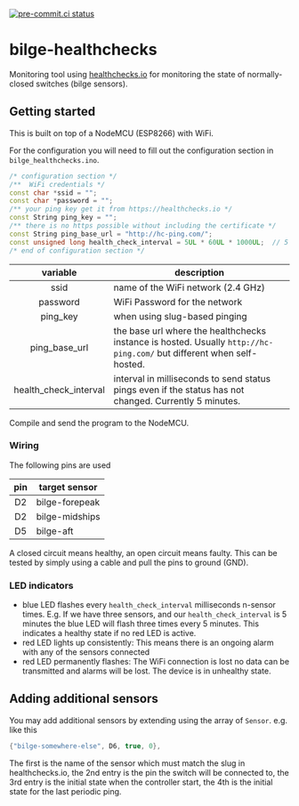 [![pre-commit.ci status](https://results.pre-commit.ci/badge/github/jkittner/bilge-healthchecks/main.svg)](https://results.pre-commit.ci/latest/github/jkittner/bilge-healthchecks/main)

# bilge-healthchecks

Monitoring tool using [healthchecks.io](https://healthchecks.io/) for monitoring the
state of normally-closed switches (bilge sensors).

## Getting started

This is built on top of a NodeMCU (ESP8266) with WiFi.

For the configuration you will need to fill out the configuration section in
`bilge_healthchecks.ino`.

```cpp
/* configuration section */
/**  WiFi credentials */
const char *ssid = "";
const char *password = "";
/** your ping key get it from https://healthchecks.io */
const String ping_key = "";
/** there is no https possible without including the certificate */
const String ping_base_url = "http://hc-ping.com/";
const unsigned long health_check_interval = 5UL * 60UL * 1000UL;  // 5 minutes
/* end of configuration section */
```

|       variable        | description                                                                                                           |
| :-------------------: | --------------------------------------------------------------------------------------------------------------------- |
|         ssid          | name of the WiFi network (2.4 GHz)                                                                                    |
|       password        | WiFi Password for the network                                                                                         |
|       ping_key        | when using slug-based pinging                                                                                         |
|     ping_base_url     | the base url where the healthchecks instance is hosted. Usually `http://hc-ping.com/` but different when self-hosted. |
| health_check_interval | interval in milliseconds to send status pings even if the status has not changed. Currently 5 minutes.                |

Compile and send the program to the NodeMCU.

### Wiring

The following pins are used

| pin | target sensor  |
| :-: | -------------- |
| D2  | bilge-forepeak |
| D2  | bilge-midships |
| D5  | bilge-aft      |

A closed circuit means healthy, an open circuit means faulty. This can be tested by
simply using a cable and pull the pins to ground (GND).

### LED indicators

- blue LED flashes every `health_check_interval` milliseconds n-sensor times. E.g. If we
  have three sensors, and our `health_check_interval` is 5 minutes the blue LED will
  flash three times every 5 minutes. This indicates a healthy state if no red LED is
  active.
- red LED lights up consistently: This means there is an ongoing alarm with any of the
  sensors connected
- red LED permanently flashes: The WiFi connection is lost no data can be transmitted
  and alarms will be lost. The device is in unhealthy state.

## Adding additional sensors

You may add additional sensors by extending using the array of `Sensor`. e.g. like this

```cpp
{"bilge-somewhere-else", D6, true, 0},
```

The first is the name of the sensor which must match the slug in healthchecks.io, the
2nd entry is the pin the switch will be connected to, the 3rd entry is the initial state
when the controller start, the 4th is the initial state for the last periodic ping.
